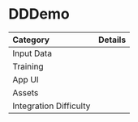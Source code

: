 # DDDemo

| Category | Details |
|:---|:---|
| Input Data |  |
| Training |  |
| App UI |  |
| Assets |  |
| Integration Difficulty |  |
